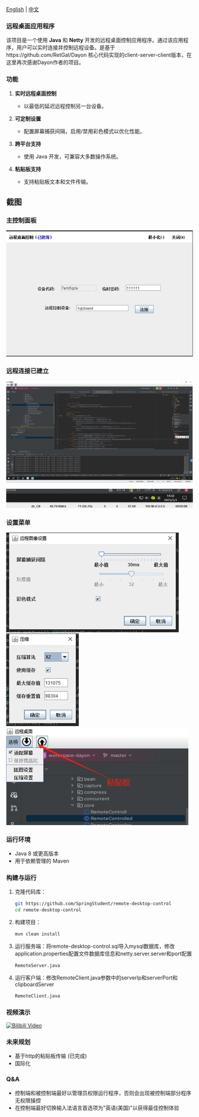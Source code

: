 [English](README.md) | [中文](README_zh.md)

### 远程桌面应用程序

该项目是一个使用 **Java** 和 **Netty**
开发的远程桌面控制应用程序。通过该应用程序，用户可以实时连接并控制远程设备。是基于https://github.com/RetGal/Dayon
核心代码实现的client-server-client版本，在这里再次感谢Dayon作者的项目。

### 功能

1. **实时远程桌面控制**
    * 以最低的延迟远程控制另一台设备。

2. **可定制设置**
    * 配置屏幕捕获间隔，启用/禁用彩色模式以优化性能。

3. **跨平台支持**
    * 使用 Java 开发，可兼容大多数操作系统。

4. **粘贴板支持**
    * 支持粘贴板文本和文件传输。

## 截图

### 主控制面板

![remote-desktop-control](z_launcher.png)

### 远程连接已建立

![remote-desktop-control](z_screen.png)

![remote-desktop-control](z_monitor.png)

### 设置菜单

![remote-desktop-control](z_screen_setting.png)
![remote-desktop-control](z_compress_setting.png)
![remote-desktop-control](z_clipboard.png)

### 运行环境

* Java 8 或更高版本
* 用于依赖管理的 Maven

### 构建与运行

1. 克隆代码库：
   ```bash
   git https://github.com/SpringStudent/remote-desktop-control
   cd remote-desktop-control
   ```

2. 构建项目：
   ```bash
   mvn clean install
   ```

3. 运行服务端：将remote-desktop-control.sql导入mysql数据库，修改application.properties配置文件数据库信息和netty.server.server和port配置
   ```bash
   RemoteServer.java
   ```

4. 运行客户端：修改RemoteClient.java参数中的serverIp和serverPort和clipboardServer
   ```bash
   RemoteClient.java
   ```
### 视频演示

[![Bilibili Video](https://i0.hdslb.com/bfs/archive/6f2f28a5ec06208ef1b7b78d134fa7b970c4e265.jpg@672w_378h_1c.avif)](https://www.bilibili.com/video/BV11qNCeNEoZ/)

### 未来规划

* 基于http的粘贴板传输 (已完成)
* 国际化

### Q&A

* 控制端和被控制端最好以管理员权限运行程序，否则会出现被控制端部分程序无权限操控
* 在控制端最好切换输入法语言首选项为"英语(美国)"以获得最佳控制体验



